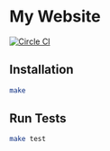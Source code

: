 # My Website

[![Circle CI](https://circleci.com/gh/RealOrangeOne/theorangeone.net-new.svg?style=svg)](https://circleci.com/gh/RealOrangeOne/theorangeone.net-new)

## Installation
```bash
make
```

## Run Tests
```bash
make test
```
